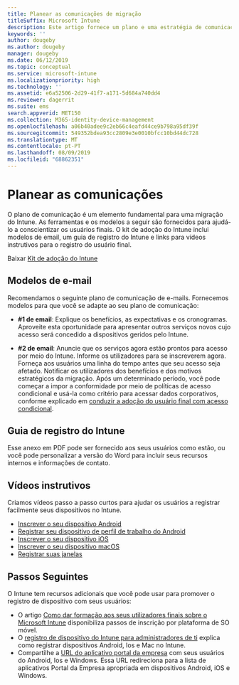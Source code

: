 ```yaml
---
title: Planear as comunicações de migração
titleSuffix: Microsoft Intune
description: Este artigo fornece um plano e uma estratégia de comunicação de migração quando estiver a migrar para o Microsoft Intune.
keywords: ''
author: dougeby
ms.author: dougeby
manager: dougeby
ms.date: 06/12/2019
ms.topic: conceptual
ms.service: microsoft-intune
ms.localizationpriority: high
ms.technology: ''
ms.assetid: e6a52506-2d29-41f7-a171-5d684a740dd4
ms.reviewer: dagerrit
ms.suite: ems
search.appverid: MET150
ms.collection: M365-identity-device-management
ms.openlocfilehash: a06b40adee9c2eb66c4eafd44ce9b798a95df39f
ms.sourcegitcommit: 549352bdea93cc2809e3e0010bfcc10bd44dc728
ms.translationtype: MT
ms.contentlocale: pt-PT
ms.lasthandoff: 08/09/2019
ms.locfileid: "68862351"
---
```

# <a name="plan-communications"></a>Planear as comunicações

O plano de comunicação é um elemento fundamental para uma migração do Intune. As ferramentas e os modelos a seguir são fornecidos para ajudá-lo a conscientizar os usuários finais. O kit de adoção do Intune inclui modelos de email, um guia de registro do Intune e links para vídeos instrutivos para o registro do usuário final.  

Baixar  [Kit de adoção do Intune](https://aka.ms/IntuneAdoptionKit)

## <a name="email-templates"></a>Modelos de e-mail

Recomendamos o seguinte plano de comunicação de e-mails. Fornecemos modelos para que você se adapte ao seu plano de comunicação:

- **#1 de email**: Explique os benefícios, as expectativas e os cronogramas. Aproveite esta oportunidade para apresentar outros serviços novos cujo acesso será concedido a dispositivos geridos pelo Intune.

- **#2 de email**: Anuncie que os serviços agora estão prontos para acesso por meio do Intune. Informe os utilizadores para se inscreverem agora.  Forneça aos usuários uma linha do tempo antes que seu acesso seja afetado. Notificar os utilizadores dos benefícios e dos motivos estratégicos da migração.
Após um determinado período, você pode começar a impor a conformidade por meio de políticas de acesso condicional e usá-la como critério para acessar dados corporativos, conforme explicado em [conduzir a adoção do usuário final com acesso condicional](migration-guide-drive-adoption.md).

## <a name="intune-enrollment-guide"></a>Guia de registro do Intune

Esse anexo em PDF pode ser fornecido aos seus usuários como estão, ou você pode personalizar a versão do Word para incluir seus recursos internos e informações de contato.

## <a name="instructional-videos"></a>Vídeos instrutivos

Criamos vídeos passo a passo curtos para ajudar os usuários a registrar facilmente seus dispositivos no Intune.

- [Inscrever o seu dispositivo Android](https://www.youtube.com/watch?v=k0Q_sGLSx6o&t=1s)
- [Registrar seu dispositivo de perfil de trabalho do Android](https://www.youtube.com/watch?v=9Dl8HsGk4tI&t=3s)
- [Inscrever o seu dispositivo iOS](https://www.youtube.com/watch?v=mJyv6YcHi7c)
- [Inscrever o seu dispositivo macOS](https://www.youtube.com/watch?v=Pa2pfhwq_yk)
- [Registrar suas janelas](https://www.youtube.com/watch?v=TKQxEckBHiE)

## <a name="next-steps"></a>Passos Seguintes

O Intune tem recursos adicionais que você pode usar para promover o registro de dispositivo com seus usuários:

- O artigo [Como dar formação aos seus utilizadores finais sobre o Microsoft Intune](https://docs.microsoft.com/intune/end-user-educate) disponibiliza passos de inscrição por plataforma de SO móvel.
- O [registro de dispositivo do Intune para administradores de ti](https://docs.microsoft.com/intune/device-enrollment) explica como registrar dispositivos Android, Ios e Mac no Intune.
- Compartilhe a [URL do aplicativo portal da empresa](http://go.microsoft.com/fwlink/?LinkID=396941) com seus usuários do Android, Ios e Windows. Essa URL redireciona para a lista de aplicativos Portal da Empresa apropriada em dispositivos Android, iOS e Windows.
